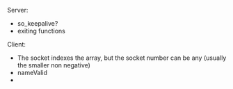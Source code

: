 Server:
- so_keepalive?
- exiting functions

Client:
- The socket indexes the array, but the socket number can be any (usually the smaller non negative)
- nameValid
- 